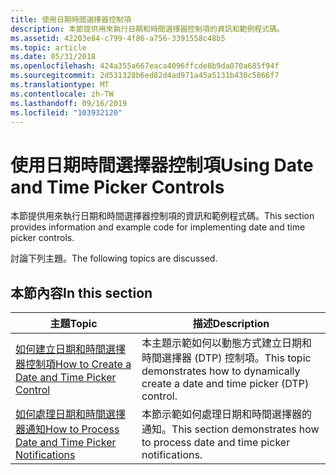 ```yaml
---
title: 使用日期時間選擇器控制項
description: 本節提供用來執行日期和時間選擇器控制項的資訊和範例程式碼。
ms.assetid: 42203e84-c799-4f86-a756-3391558c48b5
ms.topic: article
ms.date: 05/31/2018
ms.openlocfilehash: 424a355a667eaca4096ffcde8b9da070a685f94f
ms.sourcegitcommit: 2d531328b6ed82d4ad971a45a5131b430c5866f7
ms.translationtype: MT
ms.contentlocale: zh-TW
ms.lasthandoff: 09/16/2019
ms.locfileid: "103932120"
---
```

# <a name="using-date-and-time-picker-controls"></a><span data-ttu-id="934d5-103">使用日期時間選擇器控制項</span><span class="sxs-lookup"><span data-stu-id="934d5-103">Using Date and Time Picker Controls</span></span>

<span data-ttu-id="934d5-104">本節提供用來執行日期和時間選擇器控制項的資訊和範例程式碼。</span><span class="sxs-lookup"><span data-stu-id="934d5-104">This section provides information and example code for implementing date and time picker controls.</span></span>

<span data-ttu-id="934d5-105">討論下列主題。</span><span class="sxs-lookup"><span data-stu-id="934d5-105">The following topics are discussed.</span></span>

## <a name="in-this-section"></a><span data-ttu-id="934d5-106">本節內容</span><span class="sxs-lookup"><span data-stu-id="934d5-106">In this section</span></span>



| <span data-ttu-id="934d5-107">主題</span><span class="sxs-lookup"><span data-stu-id="934d5-107">Topic</span></span>                                                                                                          | <span data-ttu-id="934d5-108">描述</span><span class="sxs-lookup"><span data-stu-id="934d5-108">Description</span></span>                                                                                        |
|----------------------------------------------------------------------------------------------------------------|----------------------------------------------------------------------------------------------------|
| [<span data-ttu-id="934d5-109">如何建立日期和時間選擇器控制項</span><span class="sxs-lookup"><span data-stu-id="934d5-109">How to Create a Date and Time Picker Control</span></span>](create-a-date-and-time-picker-control.md)<br/>           | <span data-ttu-id="934d5-110">本主題示範如何以動態方式建立日期和時間選擇器 (DTP) 控制項。</span><span class="sxs-lookup"><span data-stu-id="934d5-110">This topic demonstrates how to dynamically create a date and time picker (DTP) control.</span></span><br/> |
| [<span data-ttu-id="934d5-111">如何處理日期和時間選擇器通知</span><span class="sxs-lookup"><span data-stu-id="934d5-111">How to Process Date and Time Picker Notifications</span></span>](process-date-and-time-picker-notifications.md)<br/> | <span data-ttu-id="934d5-112">本節示範如何處理日期和時間選擇器的通知。</span><span class="sxs-lookup"><span data-stu-id="934d5-112">This section demonstrates how to process date and time picker notifications.</span></span><br/>            |



 

 

 





